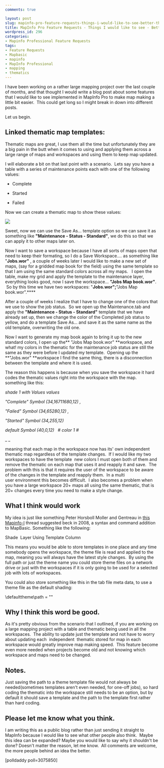 ```yaml
---
comments: true

layout: post
slug: mapinfo-pro-feature-requests-things-i-would-like-to-see-better-thematics
title: MapInfo Pro Feature Requests - Things I would like to see - Better thematics
wordpress_id: 296
categories:
- Mapinfo Professional Feature Requests
tags:
- Feature Requests
- Mapbasic
- mapinfo
- MapInfo Professional
- mapping
- thematics
---
```


I have been working on a rather large mapping project over the last couple of months, and that thought I would write a blog post about some features that I would like to see implemented in MapInfo Pro to make map making a little bit easier.  This could get long so I might break in down into different posts.

Let us begin.


## Linked thematic map templates:


Thematic maps are great, I use them all the time but unfortunately they are a big pain in the butt when it comes to using and applying them across a large range of maps and workspaces and using them to keep map updated.

I will elaborate a bit on that last point with a scenario.  Lets say you have a table with a series of maintenance points each with one of the following values:



	
  * Complete

	
  * Started

	
  * Failed


Now we can create a thematic map to show these values:

![](http://woostuff.files.wordpress.com/2010/04/thematicexample.png)

Sweet, now we can use the Save As... template option so we can save it as something like **"Maintenance - Status - Standard"**, we do this so that we can apply it to other maps later on.

Now I want to save a workspace because I have all sorts of maps open that need to keep their formating, so I do a Save Workspace.... as something like "**Jobs.wor"** , a couple of weeks later I would like to make a new set of maps, (say for a gridded map book for the field) using the same template so that I am using the same standard colors across all my maps.   I open the table, make my grid and apply the template to the maintenance layer, everything looks good, now I save the workspace... **"Jobs Map book.wor"**.  So by this time we have two workspaces: "**Jobs.wor";**"Jobs Map book.wor".****

After a couple of weeks I realize that I have to change one of the colors that we use to show the job status.  So we open up the Maintenance.tab and apply the **"Maintenance - Status - Standard"** template that we have already set up, then we change the color of the Completed job status to yellow, and do a template Save As... and save it as the same name as the old template, overwriting the old one.

Now I want to generate my map book again to bring it up to the new standard colors, I open up the** "Jobs Map book.wor" **workspace, and what! my colors in the thematic for the maintenance job status are still the same as they were before I updated my template.  Opening up the **"Jobs.wor" **workspace I find the same thing, there is a disconnection between the template and where it is used.

The reason this happens is because when you save the workspace it hard codes the thematic values right into the workspace with the map. something like this:


_shade 1 with Values values_




_"Complete" Symbol (34,16711680,12) ,_




_"Failed" Symbol (34,65280,12) ,_




_"Started" Symbol (34,255,12)_




_default Symbol (40,0,12)   # color 1 #_




_
_




meaning that each map in the workspace now has its' own independent thematic map regardless of the template changes.  If I would like my two workspaces to have the template  new colors I must open both of them and remove the thematic on each map that uses it and reapply it and save.  The problem with this is that it requires the user of the workspace to be aware of the changes in the template and reapply them.  In a multi user environment this becomes difficult.  I also becomes a problem when you have a large workspace 20+ maps all using the same thematic, that is 20+ changes every time you need to make a style change.




## What I think would work


My idea is just like something Peter Horsboll Moller and Gentreau in [this Mapinfo-l](http://groups.google.com/group/mapinfo-l/browse_thread/thread/ffca3f14def5c68a/065a8e679fa9621d?lnk=gst&q=shade#065a8e679fa9621d) thread suggested beck in 2008, a syntax and command addition to MapBasic.
Something like the following:


Shade <tablename> Layer <layername> Using Template <full path to template> Column <column name>


This means you would be able to store templates in one place and any time somebody opens the workspace, the theme file is read and applied to the map, meaning you will always have the latest style changes.  By using the full path or just the theme name you could store theme files on a network drive or just with the workspaces if it is only going to be used for a selected job with lots of workspaces.

You could also store something like this in the tab file meta data, to use a theme file as the default shading:


\defaulttheme\path = "<full path to template>"





## Why I think this word be good.


As it's pretty obvious from the scenario that I outlined, if you are working on a large mapping project with a table and thematic being used in all the workspaces.  The ability to update just the template and not have to worry about updating each  independent  thematic stored for map in each workspace would greatly improve map making speed.  This feature become even more needed when projects become old and not knowing which workspace and maps need to be changed.


## Notes.


Just saving the path to a theme template file would not always be needed(sometimes templates aren't even needed, for one-off jobs), so hard coding the thematic into the workspace still needs to be an option, but by default it should save a template and the path to the template first rather than hard coding.


## Please let me know what you think.


I am writing this as a public blog rather than just sending it straight to MapInfo because I would like to see what other people also think.  Maybe this idea can be expanded? Maybe you would like to say why it shouldn't be done? Doesn't matter the reason, let me know.  All comments are welcome, the more people behind an idea the better.


[polldaddy poll=3075850]
